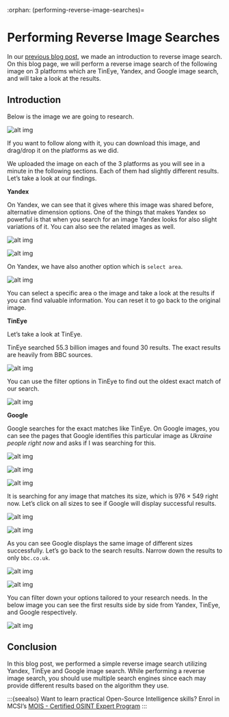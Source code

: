 :orphan:
(performing-reverse-image-searches)=

# Performing Reverse Image Searches

In our [previous blog post](top-5-reverse-image-search-tools), we made an introduction to reverse image search. On this blog page, we will perform a reverse image search of the following image on 3 platforms which are TinEye, Yandex, and Google image search, and will take a look at the results.

## Introduction

Below is the image we are going to research.

![alt img](images/reverse-image-search-65.png)

If you want to follow along with it, you can download this image, and drag/drop it on the platforms as we did.

We uploaded the image on each of the 3 platforms as you will see in a minute in the following sections. Each of them had slightly different results. Let’s take a look at our findings.

**Yandex**

On Yandex, we can see that it gives where this image was shared before, alternative dimension options. One of the things that makes Yandex so powerful is that when you search for an image Yandex looks for also slight variations of it. You can also see the related images as well.

![alt img](images/reverse-image-search-79.png)

![alt img](images/reverse-image-search-70.png)

On Yandex, we have also another option which is `select area`.

![alt img](images/reverse-image-search-71.png)

You can select a specific area o the image and take a look at the results if you can find valuable information. You can reset it to go back to the original image.

**TinEye**

Let’s take a look at TinEye.

TinEye searched 55.3 billion images and found 30 results. The exact results are heavily from BBC sources.

![alt img](images/reverse-image-search-67.png)

You can use the filter options in TinEye to find out the oldest exact match of our search.

![alt img](images/reverse-image-search-78.png)

**Google**

Google searches for the exact matches like TinEye. On Google images, you can see the pages that Google identifies this particular image as _Ukraine people right now_ and asks if I was searching for this.

![alt img](images/reverse-image-search-73.png)

![alt img](images/reverse-image-search-68.png)

![alt img](images/reverse-image-search-72.png)

It is searching for any image that matches its size, which is 976 × 549 right now. Let’s click on all sizes to see if Google will display successful results.

![alt img](images/reverse-image-search-74.png)

![alt img](images/reverse-image-search-75.png)

As you can see Google displays the same image of different sizes successfully. Let’s go back to the search results. Narrow down the results to only `bbc.co.uk`.

![alt img](images/reverse-image-search-76.png)

![alt img](images/reverse-image-search-77.png)

You can filter down your options tailored to your research needs. In the below image you can see the first results side by side from Yandex, TinEye, and Google respectively.

![alt img](images/Group-3.png)

## Conclusion

In this blog post, we performed a simple reverse image search utilizing Yandex, TinEye and Google image search. While performing a reverse image search, you should use multiple search engines since each may provide different results based on the algorithm they use.

:::{seealso}
Want to learn practical Open-Source Intelligence skills? Enrol in MCSI’s [MOIS - Certified OSINT Expert Program](https://www.mosse-institute.com/certifications/mois-certified-osint-expert.html)
:::
